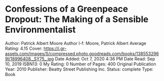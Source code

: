 # Confessions of a Greenpeace Dropout: The Making of a Sensible Environmentalist

Author: Patrick Albert Moore
Author l-f: Moore, Patrick Albert
Average Rating: 4.15
Cover: https://i.gr-assets.com/images/S/compressed.photo.goodreads.com/books/1385532969l/18996408._SY75_.jpg
Date Added: Oct 7, 2020 4:36 PM
Date Read: Sep 10, 2019
ISBN13: 0
My Rating: 0
Number of Pages: 400
Original Publication Year: 2010
Publisher: Beatty Street Publishing Inc.
Status: complete
Type: Book
